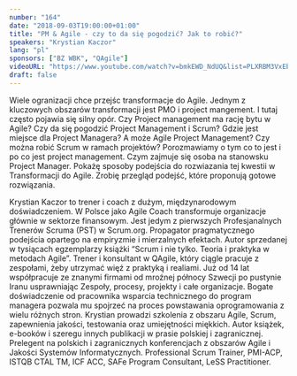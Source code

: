 ```yaml
---
number: "164"
date: "2018-09-03T19:00:00+01:00"
title: "PM & Agile - czy to da się pogodzić? Jak to robić?"
speakers: "Krystian Kaczor"
lang: "pl"
sponsors: ["BZ WBK", "QAgile"]
videoURL: "https://www.youtube.com/watch?v=bmkEWD_NdUQ&list=PLXRBM3VxEbfPF2-ScvE03bQ6pNS-mli99&index=2&t=0s"
draft: false
---
```


Wiele ogranizacji chce przejśc transformacje do Agile.
Jednym z kluczowych obszarów transformacji jest PMO i project mangement. I tutaj często pojawia się silny opór. Czy Project management ma rację bytu w Agile? Czy da się pogodzić Project Management i Scrum? Gdzie jest miejsce dla Project Managera? A może Agile Project Management? Czy można robić Scrum w ramach projektów? Porozmawiamy o tym co to jest i po co jest project management. Czym zajmuje się osoba na stanowsku Project Manager. Pokażę sposoby podejścia do rozwiazania tej kwestii w Transformacji do Agile. Zrobię przegląd podejść, które proponują gotowe rozwiązania.

Krystian Kaczor to trener i coach z dużym, międzynarodowym doświadczeniem. W Polsce jako Agile Coach transformuje organizacje głównie w sektorze finansowym. Jest jedym z pierwszych Profesjanalnych Trenerów Scruma (PST) w Scrum.org. Pro­pa­ga­tor prag­ma­tycz­nego podejścia opartego na empi­ry­zmie i mierzalnych efek­tach. Autor sprze­da­nej w tysiącach egzem­pla­rzy książki “Scrum i nie tylko. Teo­ria i praktyka w metodach Agile”. Tre­ner i konsultant w QAgile, który ciągle pracuje z zespołami, żeby utrzymać więź z praktyką i realiami.
Już od 14 lat współpracuje ze znanymi firmami od mroźnej północy Szwecji po pustynie Iranu usprawniając Zespoły, procesy, projekty i całe organizacje.
Bogate doświadczenie od pracownika wsparcia technicznego do program managera pozwala mu spojrzeć na proces powstawania oprogramowania z wielu różnych stron.
Krystian prowadzi szkolenia z obszaru Agile, Scrum, zapewnienia jakości, testowania oraz umiejętności miękkich. Autor książek, e-booków i szeregu innych publikacji w prasie polskiej i zagranicznej. Prelegent na polskich i zagranicznych konferencjach z obszarów Agile i Jakości Systemów Informatycznych. Professional Scrum Trainer, PMI-ACP, ISTQB CTAL TM, ICF ACC, SAFe Program Consultant, LeSS Practitioner.


